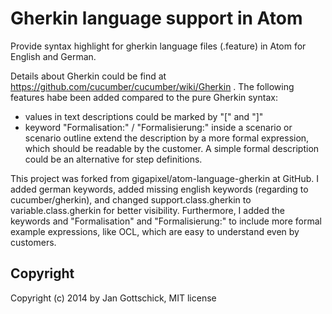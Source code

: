 Gherkin language support in Atom
================================

Provide syntax highlight for gherkin language files (.feature) in Atom for English and German.

Details about Gherkin could be find at https://github.com/cucumber/cucumber/wiki/Gherkin . The following features habe been added compared to the pure Gherkin syntax:

* values in text descriptions could be marked by "[" and "]"
* keyword "Formalisation:" / "Formalisierung:" inside a scenario or scenario outline
  extend the description by a more formal expression, which should be readable by the
  customer. A simple formal description could be an alternative for step definitions.

This project was forked from gigapixel/atom-language-gherkin at GitHub. I added german keywords, added missing english keywords (regarding to cucumber/gherkin), and changed support.class.gherkin to variable.class.gherkin for better visibility. Furthermore, I added the keywords and "Formalisation" and "Formalisierung:" to include more formal example expressions, like OCL, which are easy to understand even by customers.

Copyright
---------

Copyright (c) 2014 by Jan Gottschick, MIT license
